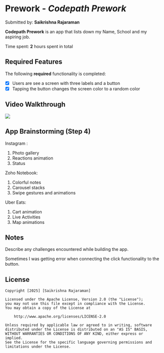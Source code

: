 # Prework - *Codepath Prework*

Submitted by: **Saikrishna Rajaraman**

**Codepath Prework** is an app that lists down my Name, School and my aspiring job.

Time spent: **2** hours spent in total

## Required Features

The following **required** functionality is completed:

- [x] Users are see a screen with three labels and a button
- [x] Tapping the button changes the screen color to a random color
 
## Video Walkthrough

<div>
    <a href="https://www.loom.com/share/9a4153372d5144cb80e87c6fb665744b">
    </a>
    <a href="https://www.loom.com/share/9a4153372d5144cb80e87c6fb665744b">
      <img style="max-width:300px;" src="https://cdn.loom.com/sessions/thumbnails/9a4153372d5144cb80e87c6fb665744b-93959d12a5739681-full-play.gif">
    </a>
  </div>

## App Brainstorming (Step 4)

Instagram : 
1. Photo gallery
2. Reactions animation
3. Status

Zoho Notebook:
1. Colorful notes
2. Carousel stacks
3. Swipe gestures and animations

Uber Eats:
1. Cart animation
2. Live Activities
3. Map animations

## Notes

Describe any challenges encountered while building the app.

Sometimes I was getting error when connecting the click functionality to the button.

## License

    Copyright [2025] [Saikrishna Rajaraman]

    Licensed under the Apache License, Version 2.0 (the "License");
    you may not use this file except in compliance with the License.
    You may obtain a copy of the License at

        http://www.apache.org/licenses/LICENSE-2.0

    Unless required by applicable law or agreed to in writing, software
    distributed under the License is distributed on an "AS IS" BASIS,
    WITHOUT WARRANTIES OR CONDITIONS OF ANY KIND, either express or implied.
    See the License for the specific language governing permissions and
    limitations under the License.
